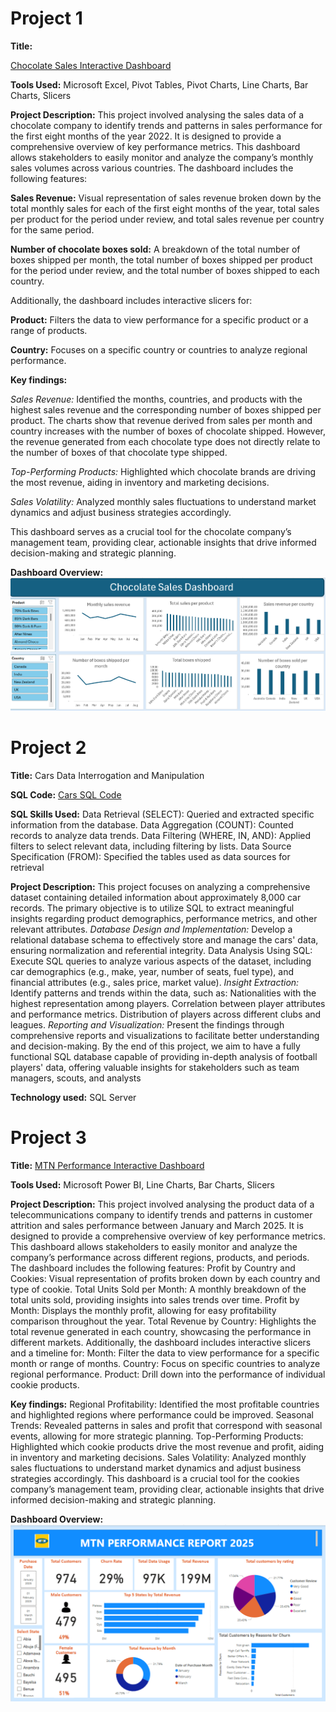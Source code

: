 # Project 1

**Title:** 

[Chocolate Sales Interactive Dashboard](https://github.com/BinahUtuedor/binahutuedor.github.io/blob/main/Chocolate%20Sales%20Dashboard.xlsx)

**Tools Used:** 
Microsoft Excel, Pivot Tables, Pivot Charts, Line Charts, Bar Charts, Slicers

**Project Description:** 
This project involved analysing the sales data of a chocolate company to identify trends and patterns in sales performance for the first eight months of the year 2022. It is designed to provide a comprehensive overview of key performance metrics. This dashboard allows stakeholders to easily monitor and analyze the company’s monthly sales volumes across various countries. The dashboard includes the following features:

**Sales Revenue:** 
Visual representation of sales revenue broken down by the total monthly sales for each of the first eight months of the year, total sales per product for the period under review,  and total sales revenue per country for the same period.

**Number of chocolate boxes sold:**
A breakdown of the total number of boxes shipped per month, the total number of boxes shipped per product for the period under review, and the total number of boxes shipped to each country.

Additionally, the dashboard includes interactive slicers for:

**Product:** Filters the data to view performance for a specific product or a range of products.

**Country:** Focuses on a specific country or countries to analyze regional performance.

**Key findings:** 

*Sales Revenue:* 
Identified the months, countries, and products with the highest sales revenue and the corresponding number of boxes shipped per product. The charts show that revenue derived from sales per month and country increases with the number of boxes of chocolate shipped. However, the revenue generated from each chocolate type does not directly relate to the number of boxes of that chocolate type shipped. 

*Top-Performing Products:* 
Highlighted which chocolate brands are driving the most revenue, aiding in inventory and marketing decisions.

*Sales Volatility:*
Analyzed monthly sales fluctuations to understand market dynamics and adjust business strategies accordingly.

This dashboard serves as a crucial tool for the chocolate company’s management team, providing clear, actionable insights that drive informed decision-making and strategic planning.

**Dashboard Overview:**
![Chocolate](chocolate.png)


# Project 2

**Title:**
Cars Data Interrogation and Manipulation

**SQL Code:**
[Cars SQL Code](https://github.com/BinahUtuedor/binahutuedor.github.io/blob/main/Cars.sql)

**SQL Skills Used:**
Data Retrieval (SELECT): Queried and extracted specific information from the database.
Data Aggregation (COUNT): Counted records to analyze data trends.
Data Filtering (WHERE, IN, AND): Applied filters to select relevant data, including filtering by lists.
Data Source Specification (FROM): Specified the tables used as data sources for retrieval

**Project Description:**
This project focuses on analyzing a comprehensive dataset containing detailed information about approximately 8,000 car records. The primary objective is to utilize SQL to extract meaningful insights regarding product demographics, performance metrics, and other relevant attributes.
*Database Design and Implementation:* Develop a relational database schema to effectively store and manage the cars' data, ensuring normalization and referential integrity.
Data Analysis Using SQL: Execute SQL queries to analyze various aspects of the dataset, including car demographics (e.g., make, year, number of seats, fuel type), and financial attributes (e.g., sales price, market value).
*Insight Extraction:* Identify patterns and trends within the data, such as: Nationalities with the highest representation among players. Correlation between player attributes and performance metrics. Distribution of players across different clubs and leagues.
*Reporting and Visualization:* Present the findings through comprehensive reports and visualizations to facilitate better understanding and decision-making. By the end of this project, we aim to have a fully functional SQL database capable of providing in-depth analysis of football players' data, offering valuable insights for stakeholders such as team managers, scouts, and analysts
 
**Technology used:** 
SQL Server

# Project 3

**Title:** 
[MTN Performance Interactive Dashboard](https://github.com/BinahUtuedor/binahutuedor.github.io/blob/main/MTN%20Performance%20Dashboard.pbix)

**Tools Used:** 
Microsoft Power BI, Line Charts, Bar Charts, Slicers

**Project Description:** 
This project involved analysing the product data of a telecommunications company to identify trends and patterns in customer attrition and sales performance between January and March 2025. It is designed to provide a comprehensive overview of key performance metrics. This dashboard allows stakeholders to easily monitor and analyze the company’s performance across different regions, products, and periods. The dashboard includes the following features:
Profit by Country and Cookies: Visual representation of profits broken down by each country and type of cookie.
Total Units Sold per Month: A monthly breakdown of the total units sold, providing insights into sales trends over time.
Profit by Month: Displays the monthly profit, allowing for easy profitability comparison throughout the year.
Total Revenue by Country: Highlights the total revenue generated in each country, showcasing the performance in different markets.
Additionally, the dashboard includes interactive slicers and a timeline for:
Month: Filter the data to view performance for a specific month or range of months.
Country: Focus on specific countries to analyze regional performance.
Product: Drill down into the performance of individual cookie products.

**Key findings:** 
Regional Profitability: Identified the most profitable countries and highlighted regions where performance could be improved.
Seasonal Trends: Revealed patterns in sales and profit that correspond with seasonal events, allowing for more strategic planning.
Top-Performing Products: Highlighted which cookie products drive the most revenue and profit, aiding in inventory and marketing decisions.
Sales Volatility: Analyzed monthly sales fluctuations to understand market dynamics and adjust business strategies accordingly.
This dashboard is a crucial tool for the cookies company’s management team, providing clear, actionable insights that drive informed decision-making and strategic planning.

**Dashboard Overview:**
![MTN](MTN_Snapshot.png)

